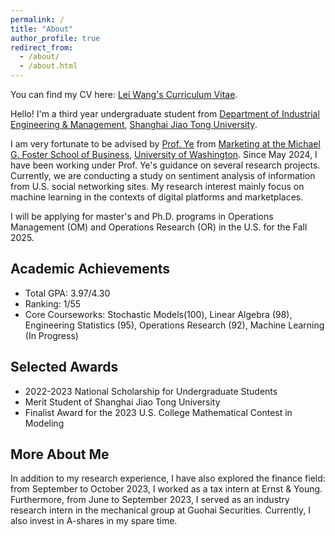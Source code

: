 ```yaml
---
permalink: /
title: "About"
author_profile: true
redirect_from: 
  - /about/
  - /about.html
---
```


You can find my CV here: [Lei Wang's Curriculum Vitae](../files/CV_Lei.docx).

Hello! I'm a third year undergraduate student from [Department of Industrial Engineering & Management](https://ieem.sjtu.edu.cn/), [Shanghai Jiao Tong University](https://www.sjtu.edu.cn/). 

I am very fortunate to be advised by [Prof. Ye](https://zikunye.com/) from [Marketing at the Michael G. Foster School of Business](https://foster.uw.edu/), [University of Washington](https://www.washington.edu/). Since May 2024, I have been working under Prof. Ye's guidance on several research projects. Currently, we are conducting a study on sentiment analysis of information from U.S. social networking sites. My research interest mainly focus on machine learning in the contexts of digital platforms and marketplaces.

I will be applying for master's and Ph.D. programs in Operations Management (OM) and Operations Research (OR) in the U.S. for the Fall 2025.

Academic Achievements
------
* Total GPA: 3.97/4.30
* Ranking: 1/55
* Core Courseworks: Stochastic Models(100), Linear Algebra (98), Engineering Statistics (95), Operations Research (92), Machine Learning (In Progress)

Selected Awards
------
* 2022-2023 National Scholarship for Undergraduate Students
* Merit Student of Shanghai Jiao Tong University
* Finalist Award for the 2023 U.S. College Mathematical Contest in Modeling 

More About Me
------
In addition to my research experience, I have also explored the finance field: from September to October 2023, I worked as a tax intern at Ernst & Young. Furthermore, from June to September 2023, I served as an industry research intern in the mechanical group at Guohai Securities. Currently, I also invest in A-shares in my spare time.
